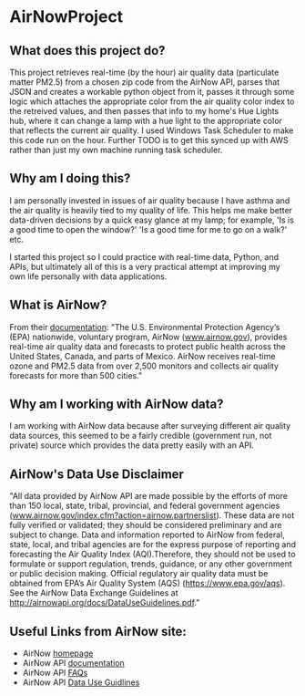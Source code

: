 # AirNowProject

## What does this project do?
This project retrieves real-time (by the hour) air quality data (particulate matter PM2.5) from a chosen zip code from the AirNow API, parses that JSON and creates a workable python object from it, passes it through some logic which attaches the appropriate color from the air quality color index to the retreived values, and then passes that info to my home's Hue Lights hub, where it can change a lamp with a hue light to the appropriate color that reflects the current air quality. I used Windows Task Scheduler to make this code run on the hour. Further TODO is to get this synced up with AWS rather than just my own machine running task scheduler. 

## Why am I doing this?
I am personally invested in issues of air quality because I have asthma and the air quality is heavily tied to my quality of life. This helps me make better data-driven decisions by a quick easy glance at my lamp; for example, 'Is is a good time to open the window?' 'Is a good time for me to go on a walk?' etc. 

I started this project so I could practice with real-time data, Python, and APIs, but ultimately all of this is a very practical attempt at improving my own life personally with data applications.

## What is AirNow?
From their [documentation](https://docs.airnowapi.org/docs/MonitoringSiteFactSheet.pdf): "The U.S. Environmental Protection Agency’s (EPA) nationwide, voluntary program, AirNow (www.airnow.gov), provides real-time air quality data and forecasts to protect public health across the United States, Canada, and parts of Mexico. AirNow receives real-time ozone and PM2.5 data from over 2,500 monitors and collects air quality forecasts for more than 500 cities."

## Why am I working with AirNow data?
I am working with AirNow data because after surveying different air quality data sources, this seemed to be a fairly credible (government run, not private) source which provides the data pretty easily with an API.

## AirNow's Data Use Disclaimer
"All data provided by AirNow API are made possible by the efforts of more than 150 local, state, tribal, provincial, and federal government agencies (www.airnow.gov/index.cfm?action=airnow.partnerslist). These data are not fully verified or validated; they should be considered preliminary and are subject to change. Data and information reported to AirNow from federal, state, local, and tribal agencies are for the express purpose of reporting and forecasting the Air Quality Index (AQI).Therefore, they should not be used to formulate or support regulation, trends, guidance, or any other government or public decision making. Official regulatory air quality data must be obtained from EPA’s Air Quality System (AQS) (https://www.epa.gov/aqs). See the AirNow Data Exchange Guidelines at http://airnowapi.org/docs/DataUseGuidelines.pdf." 

## Useful Links from AirNow site:
- AirNow [homepage](https://www.airnow.gov/)
- AirNow API [documentation](https://docs.airnowapi.org/)
- AirNow API [FAQs](https://docs.airnowapi.org/faq)
- AirNow API [Data Use Guidlines](https://docs.airnowapi.org/docs/DataUseGuidelines.pdf)
